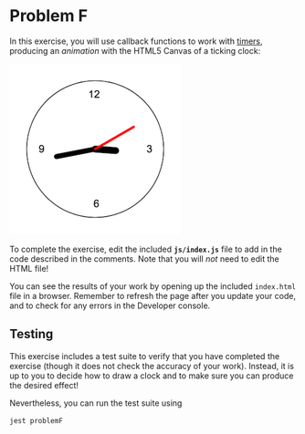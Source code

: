 # Problem F

In this exercise, you will use callback functions to work with [timers](https://www.w3schools.com/js/js_timing.asp), producing an _animation_ with the HTML5 Canvas of a ticking clock:

![An example clock drawing](img/example.png)

To complete the exercise, edit the included **`js/index.js`** file to add in the code described in the comments. Note that you will _not_ need to edit the HTML file!

You can see the results of your work by opening up the included `index.html` file in a browser. Remember to refresh the page after you update your code, and to check for any errors in the Developer console.

## Testing
This exercise includes a test suite to verify that you have completed the exercise (though it does not check the accuracy of your work). Instead, it is up to you to decide how to draw a clock and to make sure you can produce the desired effect!

Nevertheless, you can run the test suite using

```bash
jest problemF
```
